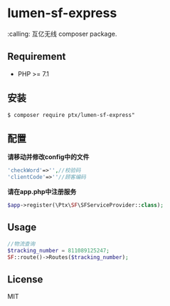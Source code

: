 # lumen-sf-express

<p>:calling: 互亿无线 composer package.</p>

## Requirement

- PHP >= 7.1

## 安装

```shell
$ composer require ptx/lumen-sf-express"
```

## 配置

**请移动并修改config中的文件**

```PHP
'checkWord'=>'',//校验码
'clientCode'=>''//顾客编码
```
**请在app.php中注册服务**
```PHP
$app->register(\Ptx\SF\SFServiceProvider::class);
```

## Usage

```php
//物流查询
$tracking_number = 811089125247;
SF::route()->Routes($tracking_number);
```
## License

MIT
